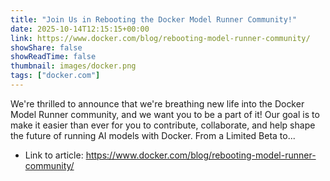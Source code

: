```yaml
---
title: "Join Us in Rebooting the Docker Model Runner Community!"
date: 2025-10-14T12:15:15+00:00
link: https://www.docker.com/blog/rebooting-model-runner-community/
showShare: false
showReadTime: false
thumbnail: images/docker.png
tags: ["docker.com"]
---
```

We're thrilled to announce that we're breathing new life into the Docker Model Runner community, and we want you to be a part of it! Our goal is to make it easier than ever for you to contribute, collaborate, and help shape the future of running AI models with Docker. From a Limited Beta to...

- Link to article: https://www.docker.com/blog/rebooting-model-runner-community/